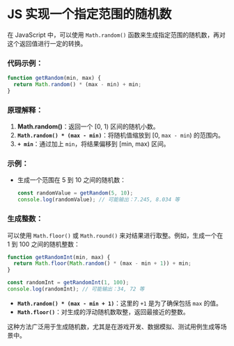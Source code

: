 # JS 实现一个指定范围的随机数

在 JavaScript 中，可以使用 `Math.random()` 函数来生成指定范围的随机数，再对这个返回值进行一定的转换。

### 代码示例：

```javascript
function getRandom(min, max) {
  return Math.random() * (max - min) + min;
}
```

### 原理解释：

1. **Math.random()**：返回一个 [0, 1) 区间的随机小数。
2. **`Math.random() * (max - min)`**：将随机值缩放到 [0, `max - min`) 的范围内。
3. **`+ min`**：通过加上 `min`，将结果偏移到 [min, max) 区间。

### 示例：

- 生成一个范围在 5 到 10 之间的随机数：
  ```javascript
  const randomValue = getRandom(5, 10);
  console.log(randomValue); // 可能输出：7.245, 8.034 等
  ```

### 生成整数：

可以使用 `Math.floor()` 或 `Math.round()` 来对结果进行取整。例如，生成一个在 1 到 100 之间的随机整数：

```javascript
function getRandomInt(min, max) {
  return Math.floor(Math.random() * (max - min + 1)) + min;
}

const randomInt = getRandomInt(1, 100);
console.log(randomInt); // 可能输出：34, 72 等
```

- **`Math.random() * (max - min + 1)`**：这里的 `+1` 是为了确保包括 `max` 的值。
- **`Math.floor()`**：对生成的浮动随机数取整，返回最接近的整数。

这种方法广泛用于生成随机数，尤其是在游戏开发、数据模拟、测试用例生成等场景中。
